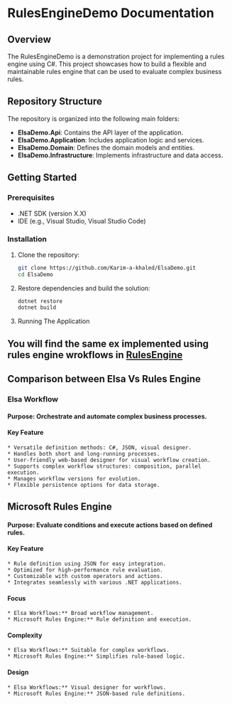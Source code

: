 # RulesEngineDemo Documentation

## Overview
The RulesEngineDemo is a demonstration project for implementing a rules engine using C#. This project showcases how to build a flexible and maintainable rules engine that can be used to evaluate complex business rules.

## Repository Structure
The repository is organized into the following main folders:

- **ElsaDemo.Api**: Contains the API layer of the application.
- **ElsaDemo.Application**: Includes application logic and services.
- **ElsaDemo.Domain**: Defines the domain models and entities.
- **ElsaDemo.Infrastructure**: Implements infrastructure and data access.

## Getting Started
### Prerequisites
- .NET SDK (version X.X)
- IDE (e.g., Visual Studio, Visual Studio Code)

### Installation
1. Clone the repository:
   ```sh
   git clone https://github.com/Karim-a-khaled/ElsaDemo.git
   cd ElsaDemo
2. Restore dependencies and build the solution:
    ```sh
    dotnet restore
    dotnet build
3. Running The Application
## You will find the same ex implemented using rules engine wrokflows in [RulesEngine](https://github.com/Karim-a-khaled/RulesEngineDemo)

## Comparison between Elsa Vs Rules Engine

### Elsa Workflow
#### Purpose: Orchestrate and automate complex business processes.

#### Key Feature
    * Versatile definition methods: C#, JSON, visual designer.
    * Handles both short and long-running processes.
    * User-friendly web-based designer for visual workflow creation.
    * Supports complex workflow structures: composition, parallel execution.
    * Manages workflow versions for evolution.
    * Flexible persistence options for data storage.

## Microsoft Rules Engine
#### Purpose: Evaluate conditions and execute actions based on defined rules.
####  Key Feature
    * Rule definition using JSON for easy integration.
    * Optimized for high-performance rule evaluation.
    * Customizable with custom operators and actions.
    * Integrates seamlessly with various .NET applications.

#### Focus

    * Elsa Workflows:** Broad workflow management.
    * Microsoft Rules Engine:** Rule definition and execution.

#### Complexity

    * Elsa Workflows:** Suitable for complex workflows.
    * Microsoft Rules Engine:** Simplifies rule-based logic.

#### Design

    * Elsa Workflows:** Visual designer for workflows.
    * Microsoft Rules Engine:** JSON-based rule definitions.
